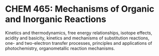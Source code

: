 # CHEM 465: Mechanisms of Organic and Inorganic Reactions

Kinetics and thermodynamics, free energy relationships, isotope effects, acidity and basicity, kinetics and mechanisms of substitution reactions, one- and two-electron transfer processes, principles and applications of photochemistry, organometallic reaction mechanisms.